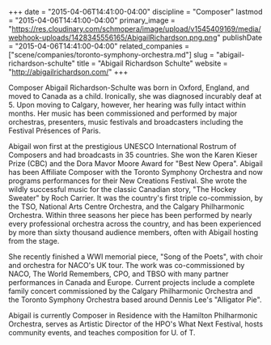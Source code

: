 +++
date = "2015-04-06T14:41:00-04:00"
discipline = "Composer"
lastmod = "2015-04-06T14:41:00-04:00"
primary_image = "https://res.cloudinary.com/schmopera/image/upload/v1545409169/media/webhook-uploads/1428345556165/AbigailRichardson.png.png"
publishDate = "2015-04-06T14:41:00-04:00"
related_companies = ["scene/companies/toronto-symphony-orchestra.md"]
slug = "abigail-richardson-schulte"
title = "Abigail Richardson Schulte"
website = "http://abigailrichardson.com/"
+++

<p>
	Composer Abigail Richardson-Schulte was born in Oxford, England, and moved to Canada as a child. Ironically, she was diagnosed incurably deaf at 5. Upon moving to Calgary, however, her hearing was fully intact within months. Her music has been commissioned and performed by major orchestras, presenters, music festivals and broadcasters including the Festival Présences of Paris.
</p>
<p>
	Abigail won first at the prestigious UNESCO International Rostrum of Composers and had broadcasts in 35 countries. She won the Karen Kieser Prize (CBC) and the Dora Mavor Moore Award for "Best New Opera". Abigail has been Affiliate Composer with the Toronto Symphony Orchestra and now programs performances for their New Creations Festival. She wrote the wildly successful music for the classic Canadian story, "The Hockey Sweater" by Roch Carrier. It was the country's first triple co-commission, by the TSO, National Arts Centre Orchestra, and the Calgary Philharmonic Orchestra. Within three seasons her piece has been performed by nearly every professional orchestra across the country, and has been experienced by more than sixty thousand audience members, often with Abigail hosting from the stage.
</p>
<p>
	She recently finished a WWI memorial piece, "Song of the Poets", with choir and orchestra for NACO's UK tour. The work was co-commissioned by NACO, The World Remembers, CPO, and TBSO with many partner performances in Canada and Europe. Current projects include a complete family concert commissioned by the Calgary Philharmonic Orchestra and the Toronto Symphony Orchestra based around Dennis Lee's "Alligator Pie".
</p>
<p>
	Abigail is currently Composer in Residence with the Hamilton Philharmonic Orchestra, serves as Artistic Director of the HPO's What Next Festival, hosts community events, and teaches composition for U. of T.
</p>

